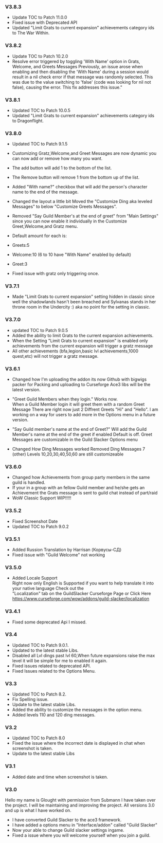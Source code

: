 ### V3.8.3
* Update TOC to Patch 11.0.0
* Fixed issue with Deprecated API
* Updated "Limit Grats to current expansion" achievements category ids to The War Within.

### V3.8.2
* Update TOC to Patch 10.2.0
* Resolve error triggered by toggling 'With Name' option in Grats, Welcome, and Greets Messages
  Previously, an issue arose when enabling and then disabling the 'With Name' during a session would result in a nil check error if that message was randomly selected. This was due to the value switching to 'false' (code was looking for nil not false), causing the error. This fix addresses this issue."

### V3.8.1
* Updated TOC to Patch 10.0.5
* Updated "Limit Grats to current expansion" achievements category ids to Dragonflight.


### V3.8.0
* Updated TOC to Patch 9.1.5
* Customizing Gratz,Welcome,and Greet Messages are now dynamic you can now add or remove how many you want.
* The add button will add 1 to the bottom of the list.
* The Remove button will remove 1 from the bottom up of the list.
* Added "With name?" checkbox that will add the person's character name to the end of the message.

* Changed the layout a little bit Moved the "Customize Ding aka leveled Messages" to below "Customize Greets Messages".

* Removed "Say Guild Member's at the end of greet" from "Main Settings" since you can now enable it individually in the Customize Greet,Welcome,and Gratz menu.

* Default amount for each is:
* Greets:5
* Welcome:10 (6 to 10 have "With Name" enabled by default)
* Greet:3

* Fixed issue with gratz only triggering once.

### V3.7.1
* Made "Limit Grats to current expansion" setting hidden in classic since well the shadowlands hasn't been breached and Sylvanas stands in her throne room
in the Undercity :) aka no point for the setting in classic.


### V3.7.0
* updated TOC to Patch 9.0.5
* Added the ability to limit Grats to the current expansion achievements.
* When the Setting "Limit Grats to current expansion" is enabled only achievements from the current expansion will trigger a gratz message
* All other achievements (bfa,legion,basic lvl achievements,1000 quest,etc) will not trigger a gratz message.


### V3.6.1
* Changed how I'm uploading the addon its now Github with bigwigs packer for Packing and uploading to Curseforge
  Ace3 libs will be the latest version.
* "Greet Guild Members when they login." Works now.  
  When a Guild Member login it will greet them with a random Greet Message
  There are right now just 2 Diffrent Greets "Hi" and "Hello". I am working on a way for users to add more in the Options menu in a future version.
* "Say Guild member's name at the end of Greet?" Will add the Guild Member's name at the end of the greet if enabled Default is off.
  Greet Messages are customizable in the Guild Slacker Options menu
  
* Changed How Ding Messages worked 
  Removed Ding Messages 7 (other) 
  Levels 10,20,30,40,50,60 are still customizeable

### V3.6.0
* Changed how Achievements from group party members in the same guild is handled.
* If your in a group with an fellow Guild member and he/she gets an Achievement the Grats message is sent to guild chat         instead of part/raid
* WoW Classic Support WIP!!!!!

### V3.5.2
* Fixed Screenshot Date 
* Updated TOC to Patch 9.0.2

### V3.5.1
* Added Russion Translation by Harrisan (Корвусы-СД)
* Fixed issue with "Guild Welcome" not working 

### V3.5.0
* Added Locale Support  
  Right now only English is Supported if you want to help translate it into your native language Check out the  
  "Localization" tab on the GuildSlacker Curseforge Page or Click Here https://www.curseforge.com/wow/addons/guild-slacker/localization

### V3.4.1
* Fixed some deprecated Api I missed.

### V3.4
* Updated TOC to Patch 9.0.1.
* Updated to the latest stable Libs.
* Disabled all Lvl dings past lvl 60,When future expansions raise the max level it will be simple for me to enabled it again.
* Fixed issues related to deprecated API.
* Fixed Issues related to the Options Menu. 

### V3.3
* Updated TOC to Patch 8.2.
* Fix Spelling issue.
* Update to the latest stable Libs.
* Added the ability to customize the messages in the option menu.
* Added levels 110 and 120 ding messages.

### V3.2
* Updated TOC to Patch 8.0
* Fixed the issue where the incorrect date is displayed in chat when screenshot is taken.
* Update to the latest stable Libs

### V3.1
* Added date and time when screenshot is taken.

### V3.0
Hello my name is Glought with permission from Submann I have taken over the project.
I will be maintaining and improving the project.
All versions 3.0 and up is what I have worked on.

* I have converted Guild Slacker to the ace3 framework.
* I have added a options menu in "Interface/addon" called "Guild Slacker"
* Now your able to change Guild slacker settings ingame.
* Fixed a issue where you will welcome yourself when you join a guild.